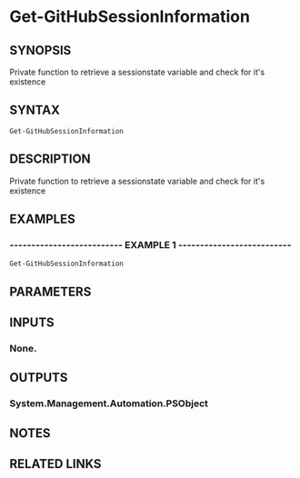 # Get-GitHubSessionInformation

## SYNOPSIS
Private function to retrieve a sessionstate variable and check for it's existence

## SYNTAX

```
Get-GitHubSessionInformation
```

## DESCRIPTION
Private function to retrieve a sessionstate variable and check for it's existence

## EXAMPLES

### -------------------------- EXAMPLE 1 --------------------------
```
Get-GitHubSessionInformation
```

## PARAMETERS

## INPUTS

### None.

## OUTPUTS

### System.Management.Automation.PSObject

## NOTES

## RELATED LINKS

